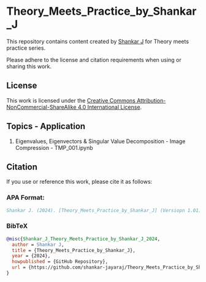 

# Theory_Meets_Practice_by_Shankar_J

This repository contains content created by [Shankar J](https://www.linkedin.com/in/drshankarj/) for Theory meets practice series.

Please adhere to the license and citation requirements when using or sharing this work.

## License
This work is licensed under the [Creative Commons Attribution-NonCommercial-ShareAlike 4.0 International License](https://creativecommons.org/licenses/by-nc-sa/4.0/).


## Topics - Application
1. Eigenvalues, Eigenvectors & Singular Value Decomposition - Image Compression - TMP_001.ipynb


## Citation
If you use or reference this work, please cite it as follows:

### APA Format:
```bibtex
Shankar J. (2024). [Theory_Meets_Practice_by_Shankar_J] (Versiopn 1.01). GitHub Repository. Available at https://github.com/shankar-jayaraj/Theory_Meets_Practice_by_Shankar_J
```

### BibTeX
```bibtex
@misc{Shankar_J_Theory_Meets_Practice_by_Shankar_J_2024,
  author = Shankar J,
  title = {Theory_Meets_Practice_by_Shankar_J},
  year = {2024},
  howpublished = {GitHub Repository},
  url = {https://github.com/shankar-jayaraj/Theory_Meets_Practice_by_Shankar_J}
}
```

